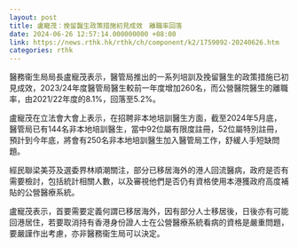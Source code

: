 ```yaml
---
layout: post
title: 盧寵茂：挽留醫生政策措施初見成效　離職率回落
date: 2024-06-26 12:57:14.000000000 +08:00
link: https://news.rthk.hk/rthk/ch/component/k2/1759092-20240626.htm
categories: rthk
---
```


醫務衞生局局長盧寵茂表示，醫管局推出的一系列培訓及挽留醫生的政策措施已初見成效，2023/24年度醫管局醫生較前一年度增加260名，而公營醫院醫生的離職率，由2021/22年度的8.1%，回落至5.2%。

盧寵茂在立法會大會上表示，在招聘非本地培訓醫生方面，截至2024年5月底，醫管局已有144名非本地培訓醫生，當中92位屬有限度註冊，52位屬特別註冊，預計到今年底，將會有250名非本地培訓醫生加入醫管局工作，舒緩人手短缺問題。

經民聯梁美芬及選委界林順潮關注，部分已移居海外的港人回流醫病，政府是否有需要檢討，包括統計相關人數，以及審視他們是否仍有資格使用本港獲政府高度補貼的公營醫療系統。

盧寵茂表示，首要需要定義何謂已移居海外，因有部分人士移居後，日後亦有可能回港居住，若要取消持有香港身份證人士在公營醫療系統看病的資格是嚴重問題，要嚴謹作出考慮，亦非醫務衞生局可以決定。
